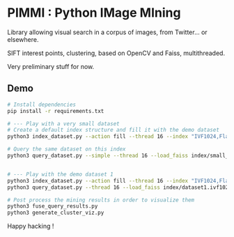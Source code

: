 # PIMMI : Python IMage MIning
Library allowing visual search in a corpus of images, from Twitter... or elsewhere.

SIFT interest points, clustering, based on OpenCV and Faiss, multithreaded.

Very preliminary stuff for now.


## Demo
```bash
# Install dependencies
pip install -r requirements.txt

# --- Play with a very small dataset
# Create a default index structure and fill it with the demo dataset  
python3 index_dataset.py --action fill --thread 16 --index "IVF1024,Flat" --save_faiss index/small_dataset.ivf1024 --images_dir demo_dataset/small_dataset

# Query the same dataset on this index
python3 query_dataset.py --simple --thread 16 --load_faiss index/small_dataset.ivf1024 --save_mining index/small_dataset.ivf1024.mining --images_mining --images_root demo_dataset/dataset1


# --- Play with the demo dataset 1
python3 index_dataset.py --action fill --thread 16 --index "IVF1024,Flat" --save_faiss index/dataset1.ivf1024 --images_dir demo_dataset/dataset1
python3 query_dataset.py --thread 16 --load_faiss index/dataset1.ivf1024 --save_mining index/dataset1.ivf1024.mining --images_mining --images_root demo_dataset/dataset1

# Post process the mining results in order to visualize them
python3 fuse_query_results.py
python3 generate_cluster_viz.py
```

Happy hacking !



